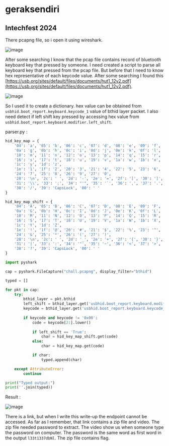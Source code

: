 # geraksendiri
## Intechfest 2024

There pcapng file, so i open it using wireshark. 

![image](https://github.com/user-attachments/assets/d99c0b96-bffb-4031-8075-619800a0e7d2)

After some searching I know that the pcap file contains record of bluetooth keyboard key that pressed by someone. I need created a script to parse all keyboard key that pressed from the pcap file. But before that I need to know hex representative of each keycode value. After some searching I found this [https://usb.org/sites/default/files/documents/hut1_12v2.pdf](https://usb.org/sites/default/files/documents/hut1_12v2.pdf).

![image](https://github.com/user-attachments/assets/d30fc8fb-9e17-4b99-b2a3-2f43009a7c4b)

So I used it to create a dictionary. hex value can be obtained from `usbhid.boot_report.keyboard.keycode_1` value of bthid layer packet. I also need detect if left shift key pressed by accessing hex value from `usbhid.boot_report.keyboard.modifier.left_shift`.

parser.py :

```python
hid_key_map = {
    '04': 'a', '05': 'b', '06': 'c', '07': 'd', '08': 'e', '09': 'f',
    '0a': 'g', '0b': 'h', '0c': 'i', '0d': 'j', '0e': 'k', '0f': 'l',
    '10': 'm', '11': 'n', '12': 'o', '13': 'p', '14': 'q', '15': 'r',
    '16': 's', '17': 't', '18': 'u', '19': 'v', '1a': 'w', '1b': 'x',
    '1c': 'y', '1d': 'z',
    '1e': '1', '1f': '2', '20': '3', '21': '4', '22': '5', '23': '6',
    '24': '7', '25': '8', '26': '9', '27': '0',
    '28': '\n', '2c': ' ', '2d': '-', '2e': '=', '2f': '[', '30': ']',
    '31': '\\', '33': ';', '34': "'", '35': '`', '36': ',', '37': '.',
    '38': '/', '39': 'CapsLock', '00': ' '
}

hid_key_map_shift = {
    '04': 'A', '05': 'B', '06': 'C', '07': 'D', '08': 'E', '09': 'F',
    '0a': 'G', '0b': 'H', '0c': 'I', '0d': 'J', '0e': 'K', '0f': 'L',
    '10': 'M', '11': 'N', '12': 'O', '13': 'P', '14': 'Q', '15': 'R',
    '16': 'S', '17': 'T', '18': 'U', '19': 'V', '1a': 'W', '1b': 'X',
    '1c': 'Y', '1d': 'Z',
    '1e': '!', '1f': '@', '20': '#', '21': '$', '22': '%', '23': '^',
    '24': '&', '25': '*', '26': '(', '27': ')',
    '28': '\n', '2c': ' ', '2d': '_', '2e': '+', '2f': '{', '30': '}',
    '31': '|', '33': ':', '34': '"', '35': '~', '36': '<', '37': '>',
    '38': '?', '39': 'CapsLock', '00': ' '
}

import pyshark

cap = pyshark.FileCapture("chall.pcapng", display_filter="bthid")

typed = []

for pkt in cap:
    try:
        bthid_layer = pkt.bthid
        left_shift = bthid_layer.get('usbhid.boot_report.keyboard.modifier.left_shift')
        keycode = bthid_layer.get('usbhid.boot_report.keyboard.keycode_1')
        
        if keycode and keycode != '0x00':
            code = keycode[2:].lower()
            
            if left_shift == 'True':
                char = hid_key_map_shift.get(code)
            else:
                char = hid_key_map.get(code)

            if char:
                typed.append(char)

    except AttributeError:
        continue

print("Typed output:")
print(''.join(typed))

```

Result :

![image](https://github.com/user-attachments/assets/394dc02f-ede4-45d7-9da5-6f2c335205ec)

There is a link, but when I write this write-up the endpoint cannot be accessed. As far as I remember, that link contains a zip file and video. The zip file needed password to extract. The video show us when someone type the password on computer. The password is the same word as first word in the output `l33t1337dbNl`. The zip file contains flag.
